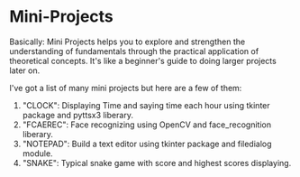# Mini-Projects

Basically:  Mini Projects helps you to explore and strengthen the understanding of fundamentals through the practical application of theoretical concepts. It's like a beginner's guide to doing larger projects later on.

I've got a list of many mini projects but here are a few of them:
1. "CLOCK": Displaying Time and saying time each hour using tkinter package and pyttsx3 liberary.
2. "FCAEREC": Face  recognizing using OpenCV and face_recognition liberary.
3. "NOTEPAD": Build a text editor using tkinter package and filedialog module.
4. "SNAKE": Typical snake game with score and highest scores displaying. 

